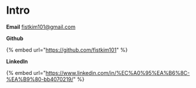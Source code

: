 # Intro

**Email** fistkim101@gmail.com

**Github**

{% embed url="https://github.com/fistkim101" %}

**LinkedIn**

{% embed url="https://www.linkedin.com/in/%EC%A0%95%EA%B6%8C-%EA%B9%80-bb4070219/" %}

